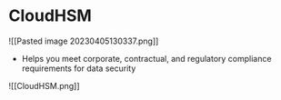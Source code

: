 # CloudHSM
![[Pasted image 20230405130337.png]]
- Helps you meet corporate, contractual, and regulatory compliance requirements for data security

![[CloudHSM.png]]